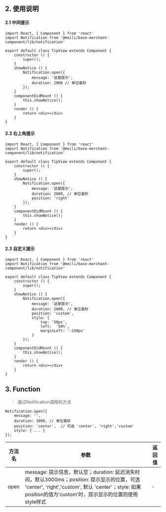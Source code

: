 ## 2. 使用说明

#### 2.1 中间提示

	import React, { Component } from 'react'
	import Notification from '@meili/base-merchant-component/lib/notification'
	
	export default class TipView extends Component {
		constructor () {
			super();
		}
		showNotice () {
			Notification.open({
      			message: '这是提示',
      			duration: 2000 // 单位毫秒
			});
		}
		componentDidMount () {
			this.showNotice();
		}
		render () {
			return <div></div>
		}
	}
	
#### 2.2 右上角提示

	import React, { Component } from 'react'
	import Notification from '@meili/base-merchant-component/lib/notification'
	
	export default class TipView extends Component {
		constructor () {
			super();
		}
		showNotice () {
			Notification.open({
      			message: '这是提示',
      			duration: 2000, // 单位毫秒
      			position: 'right'
			});
		}
		componentDidMount () {
			this.showNotice();
		}
		render () {
			return <div></div>
		}
	}

#### 2.3 自定义提示

	import React, { Component } from 'react'
	import Notification from '@meili/base-merchant-component/lib/notification'
	
	export default class TipView extends Component {
		constructor () {
			super();
		}
		showNotice () {
			Notification.open({
      			message: '这是提示',
      			duration: 2000, // 单位毫秒
      			position: 'custom',
      			style: {
      				top: '50px',
  					left:  '50%', 
  					marginLeft: '-150px'
      			}
			});
		}
		componentDidMount () {
			this.showNotice();
		}
		render () {
			return <div></div>
		}
	}

## 3. Function

> 通过Notification调用的方法

	Notification.open({
		message: '',
		duration: 3000, // 单位毫秒
		position: 'center',  // 可选 'center', 'right','custom'
		style: { ... }
	});

| 方法名        | 参数          | 返回值         |
| ------------ | ------------- | ------------ |
| open          | message: 提示信息，默认空；duration: 延迟消失时间，默认3000ms；position: 提示显示的位置，可选 'center', 'right','custom', 默认 'center'；style: 如果position的值为'custom'时，提示显示的位置则使用style样式      | -       | 





